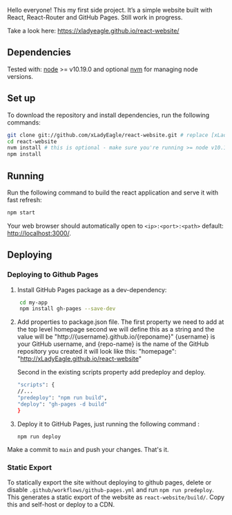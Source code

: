 
Hello everyone!
This my first side project. It’s a simple website built with React, React-Router and GitHub Pages. 
Still work in progress.

Take a look here: https://xladyeagle.github.io/react-website/


## Dependencies

Tested with: [node](https://nodejs.org/) >= v10.19.0 and optional [nvm](https://github.com/nvm-sh/nvm#installing-and-updating) for managing node versions.

## Set up

To download the repository and install dependencies, run the following commands:

```bash
git clone git://github.com/xLadyEagle/react-website.git # replace [xLadyEagle] with your github username if you fork first.
cd react-website
nvm install # this is optional - make sure you're running >= node v10.19.0 with `node --version`
npm install
```

## Running

Run the following command to build the react application and serve it with fast refresh:

```bash
npm start
```

Your web browser should automatically open to `<ip>:<port>:<path>` default: [http://localhost:3000/](http://localhost:3000/).

## Deploying

### Deploying to Github Pages

1. Install GitHub Pages package as a dev-dependency:
```bash
    cd my-app
    npm install gh-pages --save-dev
  ```
2. Add properties to package.json file.
    The first property we need to add at the top level homepage second we will define this as a string and the value will be "http://{username}.github.io/{reponame}" {username} is your GitHub username, and {repo-name} is the name of the GitHub repository you created it will look like this:
    "homepage": "http://xLadyEagle.github.io/react-website"

    Second in the existing scripts property add predeploy and deploy.
    ```bash
    "scripts": {
    //...
    "predeploy": "npm run build",
    "deploy": "gh-pages -d build"
    }
    ```
3. Deploy it to GitHub Pages, just running the following command :

	`npm run deploy`

Make a commit to `main` and push your changes. That's it.

### Static Export

To statically export the site without deploying to github pages, delete or disable `.github/workflows/github-pages.yml` and run `npm run predeploy`. This generates a static export of the website as `react-website/build/`. Copy this and self-host or deploy to a CDN.
